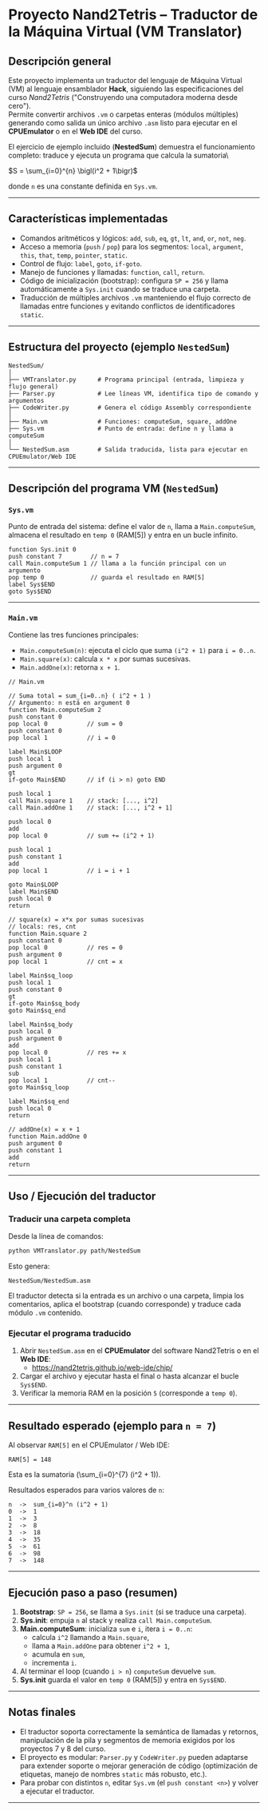 # Proyecto Nand2Tetris – Traductor de la Máquina Virtual (VM Translator)

## Descripción general
Este proyecto implementa un traductor del lenguaje de Máquina Virtual (VM) al lenguaje ensamblador **Hack**, siguiendo las especificaciones del curso *Nand2Tetris* ("Construyendo una computadora moderna desde cero").  
Permite convertir archivos `.vm` o carpetas enteras (módulos múltiples) generando como salida un único archivo `.asm` listo para ejecutar en el **CPUEmulator** o en el **Web IDE** del curso.

El ejercicio de ejemplo incluido (**NestedSum**) demuestra el funcionamiento completo: traduce y ejecuta un programa que calcula la sumatoria\


$S = \sum_{i=0}^{n} \bigl(i^2 + 1\bigr)$


donde `n` es una constante definida en `Sys.vm`.

---

## Características implementadas
- Comandos aritméticos y lógicos: `add`, `sub`, `eq`, `gt`, `lt`, `and`, `or`, `not`, `neg`.  
- Acceso a memoria (`push` / `pop`) para los segmentos: `local`, `argument`, `this`, `that`, `temp`, `pointer`, `static`.  
- Control de flujo: `label`, `goto`, `if-goto`.  
- Manejo de funciones y llamadas: `function`, `call`, `return`.  
- Código de inicialización (bootstrap): configura `SP = 256` y llama automáticamente a `Sys.init` cuando se traduce una carpeta.  
- Traducción de múltiples archivos `.vm` manteniendo el flujo correcto de llamadas entre funciones y evitando conflictos de identificadores `static`.

---

## Estructura del proyecto (ejemplo `NestedSum`)
```
NestedSum/
│
├── VMTranslator.py      # Programa principal (entrada, limpieza y flujo general)
├── Parser.py            # Lee líneas VM, identifica tipo de comando y argumentos
├── CodeWriter.py        # Genera el código Assembly correspondiente
│
├── Main.vm              # Funciones: computeSum, square, addOne
├── Sys.vm               # Punto de entrada: define n y llama a computeSum
│
└── NestedSum.asm        # Salida traducida, lista para ejecutar en CPUEmulator/Web IDE
```

---

## Descripción del programa VM (`NestedSum`)

### `Sys.vm`
Punto de entrada del sistema: define el valor de `n`, llama a `Main.computeSum`, almacena el resultado en `temp 0` (RAM[5]) y entra en un bucle infinito.

```vm
function Sys.init 0
push constant 7        // n = 7
call Main.computeSum 1 // llama a la función principal con un argumento
pop temp 0             // guarda el resultado en RAM[5]
label Sys$END
goto Sys$END
```

---

### `Main.vm`
Contiene las tres funciones principales:

- `Main.computeSum(n)`: ejecuta el ciclo que suma `(i^2 + 1)` para `i = 0..n`.
- `Main.square(x)`: calcula `x * x` por sumas sucesivas.
- `Main.addOne(x)`: retorna `x + 1`.

```vm
// Main.vm

// Suma total = sum_{i=0..n} ( i^2 + 1 )
// Argumento: n está en argument 0
function Main.computeSum 2
push constant 0
pop local 0           // sum = 0
push constant 0
pop local 1           // i = 0

label Main$LOOP
push local 1
push argument 0
gt
if-goto Main$END      // if (i > n) goto END

push local 1
call Main.square 1    // stack: [..., i^2]
call Main.addOne 1    // stack: [..., i^2 + 1]

push local 0
add
pop local 0           // sum += (i^2 + 1)

push local 1
push constant 1
add
pop local 1           // i = i + 1

goto Main$LOOP
label Main$END
push local 0
return

// square(x) = x*x por sumas sucesivas
// locals: res, cnt
function Main.square 2
push constant 0
pop local 0           // res = 0
push argument 0
pop local 1           // cnt = x

label Main$sq_loop
push local 1
push constant 0
gt
if-goto Main$sq_body
goto Main$sq_end

label Main$sq_body
push local 0
push argument 0
add
pop local 0           // res += x
push local 1
push constant 1
sub
pop local 1           // cnt--
goto Main$sq_loop

label Main$sq_end
push local 0
return

// addOne(x) = x + 1
function Main.addOne 0
push argument 0
push constant 1
add
return
```

---

## Uso / Ejecución del traductor

### Traducir una carpeta completa
Desde la línea de comandos:
```bash
python VMTranslator.py path/NestedSum
```
Esto genera:
```
NestedSum/NestedSum.asm
```

El traductor detecta si la entrada es un archivo o una carpeta, limpia los comentarios, aplica el bootstrap (cuando corresponde) y traduce cada módulo `.vm` contenido.

### Ejecutar el programa traducido
1. Abrir `NestedSum.asm` en el **CPUEmulator** del software Nand2Tetris o en el **Web IDE**:
   - https://nand2tetris.github.io/web-ide/chip/
2. Cargar el archivo y ejecutar hasta el final o hasta alcanzar el bucle `Sys$END`.
3. Verificar la memoria RAM en la posición `5` (corresponde a `temp 0`).

---

## Resultado esperado (ejemplo para `n = 7`)
Al observar `RAM[5]` en el CPUEmulator / Web IDE:

```
RAM[5] = 148
```

Esta es la sumatoria \(\sum_{i=0}^{7} (i^2 + 1)\).

Resultados esperados para varios valores de `n`:

```
n  ->  sum_{i=0}^n (i^2 + 1)
0  ->  1
1  ->  3
2  ->  8
3  ->  18
4  ->  35
5  ->  61
6  ->  98
7  ->  148
```

---

## Ejecución paso a paso (resumen)
1. **Bootstrap**: `SP = 256`, se llama a `Sys.init` (si se traduce una carpeta).  
2. **Sys.init**: empuja `n` al stack y realiza `call Main.computeSum`.  
3. **Main.computeSum**: inicializa `sum` e `i`, itera `i = 0..n`:
   - calcula `i^2` llamando a `Main.square`,
   - llama a `Main.addOne` para obtener `i^2 + 1`,
   - acumula en `sum`,
   - incrementa `i`.
4. Al terminar el loop (cuando `i > n`) `computeSum` devuelve `sum`.
5. **Sys.init** guarda el valor en `temp 0` (RAM[5]) y entra en `Sys$END`.

---

## Notas finales
- El traductor soporta correctamente la semántica de llamadas y retornos, manipulación de la pila y segmentos de memoria exigidos por los proyectos 7 y 8 del curso.  
- El proyecto es modular: `Parser.py` y `CodeWriter.py` pueden adaptarse para extender soporte o mejorar generación de código (optimización de etiquetas, manejo de nombres `static` más robusto, etc.).  
- Para probar con distintos `n`, editar `Sys.vm` (el `push constant <n>`) y volver a ejecutar el traductor.

---

